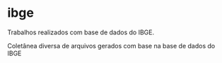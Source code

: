 # ibge
Trabalhos realizados com base de dados do IBGE.

Coletânea diversa de arquivos gerados com base na base de dados do IBGE
